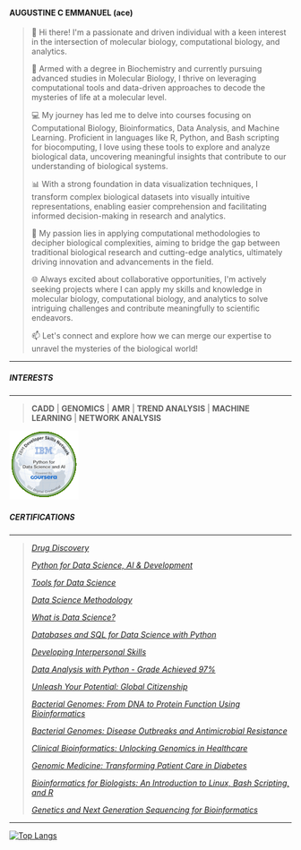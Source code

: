 #### **AUGUSTINE C EMMANUEL** (ace)

>👋 Hi there! I'm a passionate and driven individual with a keen interest in the intersection of molecular biology, computational biology, and analytics.
>
>🔬 Armed with a degree in Biochemistry and currently pursuing advanced studies in Molecular Biology, I thrive on leveraging computational tools and data-driven approaches to decode the mysteries of life at a molecular level.
>
>💻 My journey has led me to delve into courses focusing on Computational Biology, Bioinformatics, Data Analysis, and Machine Learning. Proficient in languages like R, Python, and Bash scripting for biocomputing, I love using these tools to explore and analyze biological data, uncovering meaningful insights that contribute to our understanding of biological systems.
>
>📊 With a strong foundation in data visualization techniques, I transform complex biological datasets into visually intuitive representations, enabling easier comprehension and facilitating informed decision-making in research and analytics.
>
>🧬 My passion lies in applying computational methodologies to decipher biological complexities, aiming to bridge the gap between traditional biological research and cutting-edge analytics, ultimately driving innovation and advancements in the field.
>
>🌐 Always excited about collaborative opportunities, I'm actively seeking projects where I can apply my skills and knowledge in molecular biology, computational biology, and analytics to solve intriguing challenges and contribute meaningfully to scientific endeavors.
>
>📫 Let's connect and explore how we can merge our expertise to unravel the mysteries of the biological world!
____
##### INTERESTS
---
>**CADD** | **GENOMICS** | **AMR** | **TREND ANALYSIS** | **MACHINE LEARNING** | **NETWORK ANALYSIS**

![Badges](https://github.com/ace-bio/ace-bio/blob/f29909e0755cb120c7afd4496229dcca208ef8c0/badges.gif)


##### CERTIFICATIONS
---
>*[Drug Discovery](https://coursera.org/share/b1db22751e3db6c96fab8648b7eeeeae "Completed by Emmanuel Augustine
December 13, 2022
9 hours (approximately)
Grade Achieved: 87.86%
Emmanuel Augustine's account is verified. Coursera certifies their successful completion of Drug Discovery")*
>
>*[Python for Data Science, AI & Development](https://coursera.org/share/90a4c7ec7b924dd4a7953dcec90bfcab "Completed by Emmanuel Augustine
July 10, 2023
26 hours (approximately)
Grade Achieved: 93.10%
Emmanuel Augustine's account is verified. Coursera certifies their successful completion of Python for Data Science, AI & Development")*
>
>*[Tools for Data Science](https://coursera.org/share/638310d42f2c2b37470178cef7e4bf09 "Completed by Emmanuel Augustine
June 30, 2023
17 hours (approximately)
Grade Achieved: 92%
Emmanuel Augustine's account is verified. Coursera certifies their successful completion of Tools for Data Science")*
>
>*[Data Science Methodology](https://coursera.org/share/fab4bd792e4f7e9f7a70e02166371634)*
>
>*[What is Data Science?](https://coursera.org/share/51c6f2ae2e24b10e4248ca024e9c54f7)*
>
>*[Databases and SQL for Data Science with Python](https://coursera.org/share/8f7edbd36d8f8ec4164674d333404271)*
>
>*[Developing Interpersonal Skills](https://coursera.org/share/f8fc2a323fe802a02bea49156d32544d)*
>
>*[Data Analysis with Python - Grade Achieved 97%](https://coursera.org/share/52dee4d718c616d8a14144482b81087b "Develop Python code for cleaning and preparing data for analysis - including handling missing values, formatting, normalizing, and binning data. Perform exploratory data analysis and apply analytical techniques to real-word datasets using libraries such as Pandas, Numpy and Scipy. Manipulate data using dataframes, summarize data, understand data distribution, perform correlation and create data pipelines. Build and evaluate regression models using machine learning scikit-learn library and use them for prediction and decision making")*
>
>*[Unleash Your Potential: Global Citizenship](https://www.futurelearn.com/certificates/vfei7zr "This online course explored the challenge in being a global citizen. Illustrated by ideas chosen by academics from across all disciplines, the course explored concepts such as what it means to be a citizen, the challenges of societies, the implications for health, technology and climate and the responsibilities of communities.")*
>
>*[Bacterial Genomes: From DNA to Protein Function Using Bioinformatics](https://www.futurelearn.com/certificates/7lynvxg "This online course covered the fundamentals of microbial bioinformatics: introduced learners to DNA and protein sequences and how to represent them for use in bioinformatics analysis; completed similarity searches and used similarities to explore potential functions of a previously unknown sequence; used protein databases to find conserved protein domains within a protein sequence - a key step in investigating potential protein function and in studying the determinants of virulence in microbes.")*
>
>*[Bacterial Genomes: Disease Outbreaks and Antimicrobial Resistance](https://www.futurelearn.com/certificates/r15qhwo "The course covered bacterial genomes and pathogenic bacteria, genome sequencing technology, genomic epidemiology, disease outbreaks, and antimicrobial resistance. The course focused on how bacteria evolve to become effective pathogens and how genome sequencing and signatures of evolution are used: to identify and track the spread of pathogenic and drug resistant bacteria in communities and between countries, and in the prevention of antimicrobial resistance.")*
>
>*[Clinical Bioinformatics: Unlocking Genomics in Healthcare](https://www.futurelearn.com/certificates/0fd5bo9 "This course illustrated how the discipline of Clinical Bioinformatics acts as an important bridge between the cutting edge science and the delivery of genomic medicine in clinical practice. The content focused on understanding the role of a Clinical Bioinformatician and their specific skills and expertise in Next Generation Sequencing techniques and data analysis. It explored the data controls, standards and ethical considerations required to ensure a robust and reliable bioinformatics")*
>
>*[Genomic Medicine: Transforming Patient Care in Diabetes](https://www.futurelearn.com/certificates/6a6xl8l "This course explored the value of understanding the underlying pathological mechanism of a disease, to enable progression from genomic testing to improvements in clinical care; different modes of inheritance for diabetes, the molecular basis of these inheritance patterns, and how this relates to risk; the process of discovering novel genetic mutations in the genome; the pattern of inheritance, to design a strategy for gene discovery, through to laboratory techniques used for genomic sequencing.")*
>
>*[Bioinformatics for Biologists: An Introduction to Linux, Bash Scripting, and R](https://www.futurelearn.com/certificates/0yio41f "This course covered: main characteristics of Linux and its use in biology, the structure of the Linux file system and use of Linux commands to navigate it, Linux commands to manipulate and interrogate biological data files, writing and executing simple shell scripts in order to automate processing of data and preparation of biological data files for exporting into other environments such as R for analysis and visualisation.")*
>
>*[Genetics and Next Generation Sequencing for Bioinformatics](http://ude.my/UC-612e4882-987f-4b94-908c-1a51852e8345)*

---

[![Top Langs](https://github-readme-stats.vercel.app/api/top-langs/?username=ace-bio)](https://github.com/ace-bio/github-readme-stats)

<!---
ace-bio/ace-bio is a ✨ special ✨ repository because its `README.md` (this file) appears on your GitHub profile.
You can click the Preview link to take a look at your changes.
--->
